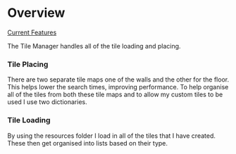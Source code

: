 # Overview

[Current Features](./Features.md) 

The Tile Manager handles all of the tile loading and placing.

### Tile Placing

There are two separate tile maps one of the walls and the other for the floor.
This helps lower the search times, improving performance.
To help organise all of the tiles from both these tile maps and to allow my custom tiles to be used I use two dictionaries.
### Tile Loading

By using the resources folder I load in all of the tiles that I have created.
These then get organised into lists based on their type.

